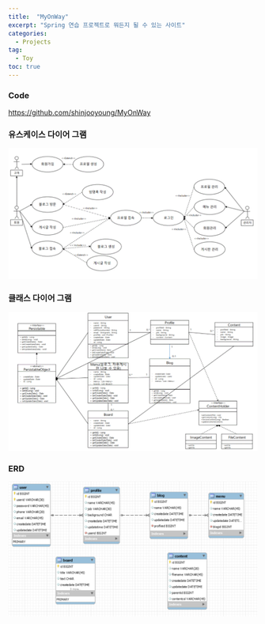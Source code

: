 ```yaml
---
title:  "MyOnWay"
excerpt: "Spring 연습 프로젝트로 뭐든지 될 수 있는 사이트"
categories:
  - Projects
tag:
  - Toy
toc: true
---
```


### Code
<https://github.com/shinjooyoung/MyOnWay>

### 유스케이스 다이어 그램
![usecase](/assets/images/usecase.GIF)


### 클래스 다이어 그램
![classdiagream](/assets/images/classdiagram.GIF)


### ERD
![erd](/assets/images/erd.PNG)
